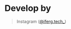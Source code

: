 # Develop by
>  Instagram ([@iferg.tech_](https://www.instagram.com/iferg.tech?utm_source=ig_web_button_share_sheet&igsh=ZDNlZDc0MzIxNw==))
